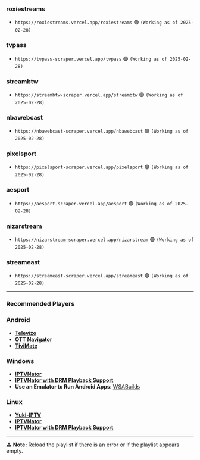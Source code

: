 ### roxiestreams
- ```https://roxiestreams.vercel.app/roxiestreams``` 🟢 ```(Working as of 2025-02-28)```
### tvpass
- ```https://tvpass-scraper.vercel.app/tvpass``` 🟢 ```(Working as of 2025-02-28)```
### streambtw
- ```https://streambtw-scraper.vercel.app/streambtw``` 🟢 ```(Working as of 2025-02-28)```
### nbawebcast
- ```https://nbawebcast-scraper.vercel.app/nbawebcast``` 🟢 ```(Working as of 2025-02-28)```
### pixelsport
- ```https://pixelsport-scraper.vercel.app/pixelsport``` 🟢 ```(Working as of 2025-02-28)```
### aesport
- ```https://aesport-scraper.vercel.app/aesport``` 🟢 ```(Working as of 2025-02-28)```
### nizarstream
- ```https://nizarstream-scraper.vercel.app/nizarstream``` 🟢 ```(Working as of 2025-02-28)```
### streameast
- ```https://streameast-scraper.vercel.app/streameast``` 🟢 ```(Working as of 2025-02-28)```
---

### Recommended Players
### Android
- **[Televizo](https://play.google.com/store/apps/details?id=com.ottplay.ottplay&hl=en-US)**  
- **[OTT Navigator](https://ottnav.github.io/faq.html)**  
- **[TiviMate](https://play.google.com/store/apps/details?id=ar.tvplayer.tv)**  

### Windows
- **[IPTVNator](https://github.com/4gray/iptvnator/releases/tag/v0.16.0)**  
- **[IPTVNator with DRM Playback Support](https://github.com/pigzillaaaaa/iptvnator-electron/releases/tag/v0.16.4)**  
- **Use an Emulator to Run Android Apps**: [WSABuilds](https://github.com/MustardChef/WSABuilds)  

### Linux
- **[Yuki-IPTV](https://codeberg.org/liya/yuki-iptv)**  
- **[IPTVNator](https://github.com/4gray/iptvnator/releases/tag/v0.16.0)**  
- **[IPTVNator with DRM Playback Support](https://github.com/pigzillaaaaa/iptvnator-electron/releases/tag/v0.16.4)**  


---

⚠ **Note:** Reload the playlist if there is an error or if the playlist appears empty.

